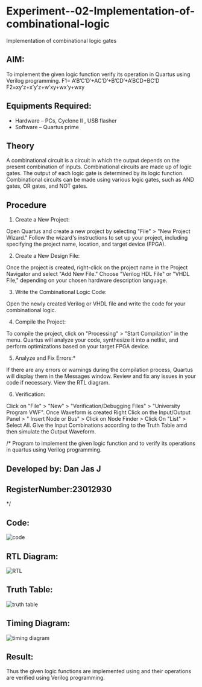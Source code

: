 # Experiment--02-Implementation-of-combinational-logic
Implementation of combinational logic gates
 
## AIM:
To implement the given logic function verify its operation in Quartus using Verilog programming.
 F1= A’B’C’D’+AC’D’+B’CD’+A’BCD+BC’D
F2=xy’z+x’y’z+w’xy+wx’y+wxy
 
 
 
## Equipments Required:
 * Hardware – PCs, Cyclone II , USB flasher
 * Software – Quartus prime


## Theory
 A combinational circuit is a circuit in which the output depends on the present combination of inputs.
Combinational circuits are made up of logic gates. The output of each logic gate is determined by its logic function. Combinational circuits can be made using various logic gates, such as AND gates, OR gates, and NOT gates.



## Procedure
1.	Create a New Project:

Open Quartus and create a new project by selecting "File" > "New Project Wizard."
Follow the wizard's instructions to set up your project, including specifying the project name, location, and target device (FPGA).

2.	Create a New Design File:

Once the project is created, right-click on the project name in the Project Navigator and select "Add New File."
Choose "Verilog HDL File" or "VHDL File," depending on your chosen hardware description language.

3.	Write the Combinational Logic Code:

Open the newly created Verilog or VHDL file and write the code for your combinational logic.

4.	Compile the Project:

To compile the project, click on "Processing" > "Start Compilation" in the menu.
Quartus will analyze your code, synthesize it into a netlist, and perform optimizations based on your target FPGA device.

5.	Analyze and Fix Errors:*
 
If there are any errors or warnings during the compilation process, Quartus will display them in the Messages window.
Review and fix any issues in your code if necessary.
View the RTL diagram.

6.	Verification:

Click on "File" > "New" > "Verification/Debugging Files" > "University Program VWF".
Once Waveform is created Right Click on the Input/Output Panel > " Insert Node or Bus" > Click on Node Finder > Click On "List" > Select All.
Give the Input Combinations according to the Truth Table amd then simulate the Output Waveform.


/*
Program to implement the given logic function and to verify its operations in quartus using Verilog programming.
## Developed by: Dan Jas J
## RegisterNumber:23012930
*/
## Code:

![code](https://github.com/DanJas10/Experiment--02-Implementation-of-combinational-logic-/assets/150931233/9350ebef-22c2-474a-9cbe-2b76a05144d3)


## RTL Diagram:

![RTL](https://github.com/DanJas10/Experiment--02-Implementation-of-combinational-logic-/assets/150931233/1d1edd3b-6fa1-488a-88cf-beece8e036b6)


## Truth Table:

![truth table](https://github.com/DanJas10/Experiment--02-Implementation-of-combinational-logic-/assets/150931233/b6c69830-f881-47aa-a48d-64f7aa819773)

## Timing Diagram:

![timing diagram](https://github.com/DanJas10/Experiment--02-Implementation-of-combinational-logic-/assets/150931233/325c505a-c912-4444-9328-325e863ea5aa)

## Result:
Thus the given logic functions are implemented using  and their operations are verified using Verilog programming.
